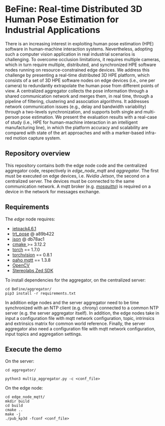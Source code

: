 # BeFine:  Real-time Distributed 3D Human Pose Estimation for Industrial Applications

There is an increasing interest in exploiting human pose estimation (HPE) software in human-machine interaction systems. Nevertheless, adopting such a computer vision application in real industrial scenarios is challenging. To overcome occlusion limitations, it requires multiple cameras, which in turn require multiple, distributed, and synchronized HPE software nodes running on resource-constrained edge devices. We address this challenge by presenting a real-time distributed 3D HPE platform, which consists of a set of 3D HPE software nodes on edge devices (i.e., one per camera) to redundantly extrapolate the human pose from different points of view.
A centralized aggregator collects the pose information through a shared communication network and merges them, in real time, through a pipeline of filtering, clustering and association algorithms. It addresses network communication issues (e.g., delay and bandwidth variability) through a two-levels synchronization, and supports both single and multi-person pose estimation. We present the evaluation results with a real-case of study (i.e., HPE for human-machine interaction in an intelligent manufacturing line), in which the platform accuracy and scalability are compared with state of the art approaches and with a marker-based infra-red motion capture system.



## Repository overview
This repository contains both the edge node code and the centralized aggregator code, respectively in *edge_node_mqtt* and *aggregator*. The first must be executed on edge devices, i.e. _Nvidia Jetson_, the second on a centralized server. The devices must be connected to the same communication network. A mqtt broker (e.g. [_mosquitto_](https://mosquitto.org)) is required on a device in the network for messages exchange.

## Requirements

The *edge* node requires:
* [jetpack4.6.1](https://developer.nvidia.com/embedded/jetpack-sdk-461)
* [trt_pose](https://github.com/NVIDIA-AI-IOT/trt_pose) @ a89b422
* [json](https://github.com/nlohmann/json) @ db78ac1
* [cmake ](https://cmake.org) >= 3.12.2
* [torch](https://catalog.ngc.nvidia.com/orgs/nvidia/containers/pytorch) == 1.7.0
* [torchvision](https://github.com/pytorch/vision) == 0.8.1 
* [paho mqtt](https://github.com/eclipse/paho.mqtt.cpp) == 1.3.8
* [OpenCV](https://github.com/JetsonHacksNano/buildOpenCV.git) 
* [Stereolabs Zed SDK](https://www.stereolabs.com/developers/release/)

To install dependencies for the aggregator, on the centralized server:

```
cd BeFine/aggregator/
pip3 install -r requirements.txt
```

In addition edge nodes and the server aggregator need to be time synchronized with an NTP client (e.g. chrony) connected to a common NTP server (e.g. the server aggregator itself). In addition, the edge nodes take in input a configuration file with mqtt network configuration, topic, intrinsics and extrinsics matrix for common world reference. Finally, the server aggregator also need a configuration file with mqtt network configuration, input topics and aggregation settings.

## Execute the demo

On the server:

```
cd aggregator/

python3 multip_aggregator.py -c <conf_file>
```

On the edge node:

```
cd edge_node_mqtt/
mkdir build
cd build
cmake ..
make -j
./pub_kp3d -fconf <conf_file>
```

